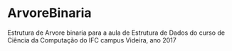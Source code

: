 # ArvoreBinaria
Estrutura de Arvore binaria para a aula de Estrutura de Dados do curso de Ciência da Computação do IFC campus Videira, ano 2017
